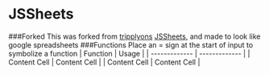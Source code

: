 # JSSheets
###Forked
This was forked from [tripplyons](https://github.com/tripplyons/) [JSSheets](https://github.com/tripplyons/JSSheets), and made to look like google spreadsheets
###Functions
Place an = sign at the start of input to symbolize a function
| Function  | Usage |
| ------------- | ------------- |
| Content Cell  | Content Cell  |
| Content Cell  | Content Cell  |
